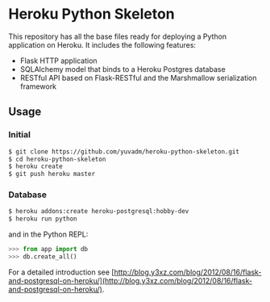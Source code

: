 # Heroku Python Skeleton

This repository has all the base files ready for deploying a Python application on Heroku. It includes the following features:

 - Flask HTTP application
 - SQLAlchemy model that binds to a Heroku Postgres database
 - RESTful API based on Flask-RESTful and the Marshmallow serialization framework

## Usage

### Initial

```bash
$ git clone https://github.com/yuvadm/heroku-python-skeleton.git
$ cd heroku-python-skeleton
$ heroku create
$ git push heroku master
```

### Database

```bash
$ heroku addons:create heroku-postgresql:hobby-dev
$ heroku run python
```

and in the Python REPL:

```python
>>> from app import db
>>> db.create_all()
```

For a detailed introduction see [http://blog.y3xz.com/blog/2012/08/16/flask-and-postgresql-on-heroku/](http://blog.y3xz.com/blog/2012/08/16/flask-and-postgresql-on-heroku/).
